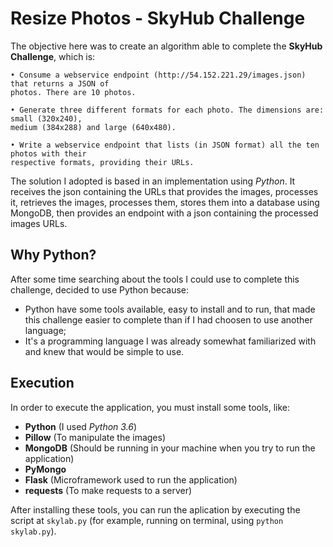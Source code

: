 # Resize Photos - SkyHub Challenge

The objective here was to create an algorithm able to complete the **SkyHub Challenge**, which is:

```
• Consume a webservice endpoint (http://54.152.221.29/images.json) that returns a JSON of
photos. There are 10 photos.

• Generate three different formats for each photo. The dimensions are: small (320x240),
medium (384x288) and large (640x480).

• Write a webservice endpoint that lists (in JSON format) all the ten photos with their
respective formats, providing their URLs.
```

The solution I adopted is based in an implementation using _Python_. It receives the json containing the URLs that provides the images, processes it, retrieves the images, processes them, stores them into a database using MongoDB, then provides an endpoint with a json containing the processed images URLs.

## Why Python?
After some time searching about the tools I could use to complete this challenge, decided to use Python because:

- Python have some tools available, easy to install and to run, that made this challenge easier to complete than if I had choosen to use another language;
- It's a programming language I was already somewhat familiarized with and knew that would be simple to use.

## Execution
In order to execute the application, you must install some tools, like:
- **Python** (I used _Python 3.6_)
- **Pillow** (To manipulate the images)
- **MongoDB** (Should be running in your machine when you try to run the application)
- **PyMongo**
- **Flask** (Microframework used to run the application)
- **requests** (To make requests to a server)

After installing these tools, you can run the aplication by executing the script at `skylab.py` (for example, running on terminal, using `python skylab.py`).

